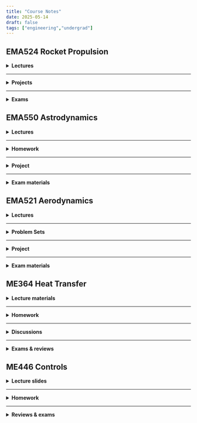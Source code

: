 ```yaml
---
title: "Course Notes"
date: 2025-05-14
draft: false
tags: ["engineering","undergrad"]
---
```


## EMA524 Rocket Propulsion

<details>
<summary><strong>Lectures</strong></summary>

<details>
<summary><strong>Intro/internal energy</strong></summary>
<iframe src="/course_notes/EMA524/524_lecture_1.pdf" width="100%" height="600px"></iframe>
</details>

<details>
<summary><strong>Energy balance/enthalpy/entropy</strong></summary>
<iframe src="/course_notes/EMA524/524_lecture_3.pdf" width="100%" height="600px"></iframe>
</details>

<details>
<summary><strong>Isentropic relations</strong></summary>
<iframe src="/course_notes/EMA524/524_lecture_4_isentropic_relations.pdf" width="100%" height="600px"></iframe>
</details>

<details>
<summary><strong>Conservation of mass</strong></summary>
<iframe src="/course_notes/EMA524/524_lecture_5_cons_mass.pdf" width="100%" height="600px"></iframe>
</details>

<details>
<summary><strong>Conservation of momentum</strong></summary>
<iframe src="/course_notes/EMA524/524_lecture_6_cons_momentum.pdf" width="100%" height="600px"></iframe>
</details>

<details>
<summary><strong>Conservation of energy</strong></summary>
<iframe src="/course_notes/EMA524/524_lecture_7_cons_energy.pdf" width="100%" height="600px"></iframe>
</details>

<details>
<summary><strong>Rockets</strong></summary>
<iframe src="/course_notes/EMA524/524_lecture_8_rockets.pdf" width="100%" height="600px"></iframe>
</details>

<details>
<summary><strong>Rocket equation</strong></summary>
<iframe src="/course_notes/EMA524/524_lecture_9_rocket_eqn.pdf" width="100%" height="600px"></iframe>
</details>

<details>
<summary><strong>Max/burnout height</strong></summary>
<iframe src="/course_notes/EMA524/524_lecture_10_hb,_hmax.pdf" width="100%" height="600px"></iframe>
</details>

<details>
<summary><strong>Multi-stage & ratios</strong></summary>
<iframe src="/course_notes/EMA524/524_lecture_11_multi-stage,_ratios.pdf" width="100%" height="600px"></iframe>
</details>

<details>
<summary><strong>Mass optimization</strong></summary>
<iframe src="/course_notes/EMA524/524_lecture_13_mass_optimization.pdf" width="100%" height="600px"></iframe>
</details>

<details>
<summary><strong>Mass optimization cases</strong></summary>
<iframe src="/course_notes/EMA524/524_lecture_14_mass_optimization_cases.pdf" width="100%" height="600px"></iframe>
</details>

<details>
<summary><strong>Propulsion efficiency</strong></summary>
<iframe src="/course_notes/EMA524/524_lecture_15_prop_efficiency.pdf" width="100%" height="600px"></iframe>
</details>

<details>
<summary><strong>Nozzles</strong></summary>
<iframe src="/course_notes/EMA524/524_lecture_16_nozzles.pdf" width="100%" height="600px"></iframe>
</details>

<details>
<summary><strong>Stagnation, mach</strong></summary>
<iframe src="/course_notes/EMA524/524_lecture_17_stag,_mach.pdf" width="100%" height="600px"></iframe>
</details>

<details>
<summary><strong>Mach relations</strong></summary>
<iframe src="/course_notes/EMA524/524_lecture_18_mach_relations.pdf" width="100%" height="600px"></iframe>
</details>

<details>
<summary><strong>Choked flow</strong></summary>
<iframe src="/course_notes/EMA524/524_lecture_19_choke_flow.pdf" width="100%" height="600px"></iframe>
</details>

<details>
<summary><strong>Sonic nozzle</strong></summary>
<iframe src="/course_notes/EMA524/524_lecture_20_sonic_nozzle.pdf" width="100%" height="600px"></iframe>
</details>

<details>
<summary><strong>Across shock</strong></summary>
<iframe src="/course_notes/EMA524/524_lecture_22_across_shock.pdf" width="100%" height="600px"></iframe>
</details>

<details>
<summary><strong>Locate shock</strong></summary>
<iframe src="/course_notes/EMA524/524_lecture_24_locate_shock.pdf" width="100%" height="600px"></iframe>
</details>

<details>
<summary><strong>Performance and heat</strong></summary>
<iframe src="/course_notes/EMA524/524_lecture_25_performance_and_heat.pdf" width="100%" height="600px"></iframe>
</details>

<details>
<summary><strong>C, thrust coefficient</strong></summary>
<iframe src="/course_notes/EMA524/524_lecture_26_c_,_thrust_coefficient.pdf" width="100%" height="600px"></iframe>
</details>

<details>
<summary><strong>Thrust vs convergent nozzle, expansion</strong></summary>
<iframe src="/course_notes/EMA524/524_lecture_27_thrust_vs_convergent,_expansion.pdf" width="100%" height="600px"></iframe>
</details>

<details>
<summary><strong>Nozzle size implications</strong></summary>
<iframe src="/course_notes/EMA524/524_lecture_28_nozzle_size_implications_.pdf" width="100%" height="600px"></iframe>
</details>

<details>
<summary><strong>Conical nozzle</strong></summary>
<iframe src="/course_notes/EMA524/524_lecture_29_conical_nozzle_.pdf" width="100%" height="600px"></iframe>
</details>

<details>
<summary><strong>Nozzle and combustion chamber design</strong></summary>
<iframe src="/course_notes/EMA524/524_lecture_30_nozzle_and_cc_design.pdf" width="100%" height="600px"></iframe>
</details>

<details>
<summary><strong>CC and engine design</strong></summary>
<iframe src="/course_notes/EMA524/524_lecture_31_cc_and_engine_design.pdf" width="100%" height="600px"></iframe>
</details>

<details>
<summary><strong>Combustion</strong></summary>
<iframe src="/course_notes/EMA524/524_lecture_32_combustion.pdf" width="100%" height="600px"></iframe>
</details>

<details>
<summary><strong>Combustion thermo and chemistry</strong></summary>
<iframe src="/course_notes/EMA524/524_lecture_33_combustion_thermo_and_chemistry.pdf" width="100%" height="600px"></iframe>
</details>

<details>
<summary><strong>Combustion composition</strong></summary>
<iframe src="/course_notes/EMA524/524_lecture_34_combustion_composition.pdf" width="100%" height="600px"></iframe>
</details>

<details>
<summary><strong>Adiabatic flame temperature</strong></summary>
<iframe src="/course_notes/EMA524/524_lecture_36_adb_flame_temp_.pdf" width="100%" height="600px"></iframe>
</details>

<details>
<summary><strong>Combustion summary</strong></summary>
<iframe src="/course_notes/EMA524/524_lecture_37_combustion_summary.pdf" width="100%" height="600px"></iframe>
</details>

<details>
<summary><strong>Equilibrium and real flows</strong></summary>
<iframe src="/course_notes/EMA524/524_lecture_39_equil_and_real_flows.pdf" width="100%" height="600px"></iframe>
</details>

</details>

---

<details>
<summary><strong>Projects</strong></summary>

<details>
<summary><strong>Project 1</strong></summary>
<iframe src="/course_notes/EMA524/524_project_1.pdf" width="100%" height="600px"></iframe>
</details>

<details>
<summary><strong>Project 2</strong></summary>
<iframe src="/course_notes/EMA524/524_project_2.pdf" width="100%" height="600px"></iframe>
</details>

</details>

---

<details>
<summary><strong>Exams</strong></summary>

<details>
<summary><strong>Exam 1 Equations and Topics</strong></summary>
<iframe src="/course_notes/EMA524/Exam_1_Equations_and_Topics.pdf" width="100%" height="600px"></iframe>
</details>

<details>
<summary><strong>Exam 2 Equations</strong></summary>
<iframe src="/course_notes/EMA524/Exam_2_Equations.pdf" width="100%" height="600px"></iframe>
</details>

</details>

## EMA550 Astrodynamics

<details>
<summary><strong>Lectures</strong></summary>

<details>
<summary><strong>Kepler’s laws</strong></summary>
<iframe src="/course_notes/EMA550/550_lecture_1_Kepler_.pdf" width="100%" height="600px"></iframe>
</details>

<details>
<summary><strong>Dynamics review</strong></summary>
<iframe src="/course_notes/EMA550/550_lecture_2_dynamics_review.pdf" width="100%" height="600px"></iframe>
</details>

<details>
<summary><strong>Coordinate systems and transforms</strong></summary>
<iframe src="/course_notes/EMA550/550_lecture_3_c-sys_and_transform.pdf" width="100%" height="600px"></iframe>
</details>

<details>
<summary><strong>Sunrise problem, two-body orbits</strong></summary>
<iframe src="/course_notes/EMA550/550_lecture_4_sunrise,_2_body.pdf" width="100%" height="600px"></iframe>
</details>

<details>
<summary><strong>Elliptical orbits</strong></summary>
<iframe src="/course_notes/EMA550/550_lecture_5_elliptical_orbits.pdf" width="100%" height="600px"></iframe>
</details>

<details>
<summary><strong>Molniya orbit</strong></summary>
<iframe src="/course_notes/EMA550/550_lecture_6_molniya.pdf" width="100%" height="600px"></iframe>
</details>

<details>
<summary><strong>Parabolic orbits</strong></summary>
<iframe src="/course_notes/EMA550/550_lecture_7_parabolic_orbits.pdf" width="100%" height="600px"></iframe>
</details>

<details>
<summary><strong>Hyperbolic orbits</strong></summary>
<iframe src="/course_notes/EMA550/550_lecture_8_hyperbolic.pdf" width="100%" height="600px"></iframe>
</details>

<details>
<summary><strong>Numerical integration</strong></summary>
<iframe src="/course_notes/EMA550/550_lecture_9_numerical_integration_.pdf" width="100%" height="600px"></iframe>
</details>

<details>
<summary><strong>Lagrange and orbital elements</strong></summary>
<iframe src="/course_notes/EMA550/550_lecture_10_Lagrange,_orbital_elements_.pdf" width="100%" height="600px"></iframe>
</details>

<details>
<summary><strong>Orbital elements change</strong></summary>
<iframe src="/course_notes/EMA550/550_lecture_11_orbital_elements_change_.pdf" width="100%" height="600px"></iframe>
</details>

<details>
<summary><strong>Orbit imperfections</strong></summary>
<iframe src="/course_notes/EMA550/550_lecture_14_orbit_imperfections.pdf" width="100%" height="600px"></iframe>
</details>

<details>
<summary><strong>Hohmann transfers</strong></summary>
<iframe src="/course_notes/EMA550/550_lecture_15_hohmann_transfers.pdf" width="100%" height="600px"></iframe>
</details>

<details>
<summary><strong>Bi-elliptic and Hohmann</strong></summary>
<iframe src="/course_notes/EMA550/550_lecture_16_bi-elliptic_and_hohmann_.pdf" width="100%" height="600px"></iframe>
</details>

<details>
<summary><strong>Plane changes and ground tracks</strong></summary>
<iframe src="/course_notes/EMA550/550_lecture_17_plane_changes,_ground_tracks.pdf" width="100%" height="600px"></iframe>
</details>

<details>
<summary><strong>Plane change and phasing</strong></summary>
<iframe src="/course_notes/EMA550/550_lecture_18_plane_change,_phasing_.pdf" width="100%" height="600px"></iframe>
</details>

<details>
<summary><strong>Lambert problem</strong></summary>
<iframe src="/course_notes/EMA550/550_lecture_19_lambert.pdf" width="100%" height="600px"></iframe>
</details>

<details>
<summary><strong>Lambert and applications</strong></summary>
<iframe src="/course_notes/EMA550/550_L20_lambert_and.pdf" width="100%" height="600px"></iframe>
</details>

<details>
<summary><strong>Lambert/flyby</strong></summary>
<iframe src="/course_notes/EMA550/550_L23.pdf" width="100%" height="600px"></iframe>
</details>

<details>
<summary><strong>Flyby/gravity assist</strong></summary>
<iframe src="/course_notes/EMA550/550_L24.pdf" width="100%" height="600px"></iframe>
</details>

</details>

---

<details>
<summary><strong>Homework</strong></summary>

<details>
<summary><strong>Homework 1</strong></summary>
<iframe src="/course_notes/EMA550/550_HW1.pdf" width="100%" height="600px"></iframe>
</details>

<details>
<summary><strong>Homework 2</strong></summary>
<iframe src="/course_notes/EMA550/550_HW2.pdf" width="100%" height="600px"></iframe>
</details>

<details>
<summary><strong>Homework 3</strong></summary>
<iframe src="/course_notes/EMA550/550_HW3.pdf" width="100%" height="600px"></iframe>
</details>

<details>
<summary><strong>Homework 4</strong></summary>
<iframe src="/course_notes/EMA550/550_HW4.pdf" width="100%" height="600px"></iframe>
</details>

<details>
<summary><strong>Homework 5</strong></summary>
<iframe src="/course_notes/EMA550/550_HW5.pdf" width="100%" height="600px"></iframe>
</details>

<details>
<summary><strong>Homework 6</strong></summary>
<iframe src="/course_notes/EMA550/550_HW6.pdf" width="100%" height="600px"></iframe>
</details>

</details>

---

<details>
<summary><strong>Project</strong></summary>

<details>
<summary><strong>Project</strong></summary>
<iframe src="/course_notes/EMA550/Project.pdf" width="100%" height="600px"></iframe>
</details>

</details>

---

<details>
<summary><strong>Exam materials</strong></summary>

<details>
<summary><strong>Note sheet</strong></summary>
<iframe src="/course_notes/EMA550/Note_sheet_.pdf" width="100%" height="600px"></iframe>
</details>

<details>
<summary><strong>Exam review & practice</strong></summary>
<iframe src="/course_notes/EMA550/550_exam_review_practice.pdf" width="100%" height="600px"></iframe>
</details>

</details>

## EMA521 Aerodynamics

<details>
<summary><strong>Lectures</strong></summary>

<details>
<summary><strong>Airplanes and airfoils</strong></summary>
<iframe src="/course_notes/EMA521/521_lecture_1-3.pdf" width="100%" height="600px"></iframe>
</details>

<details>
<summary><strong>Nondimensional forces and Navier-Stokes</strong></summary>
<iframe src="/course_notes/EMA521/521_lecture_4-8.pdf" width="100%" height="600px"></iframe>
</details>

<details>
<summary><strong>Vorticity, circulation, Bernoulli & Laplace</strong></summary>
<iframe src="/course_notes/EMA521/521_lecture_9-13.pdf" width="100%" height="600px"></iframe>
</details>

<details>
<summary><strong>Potential flow solutions</strong></summary>
<iframe src="/course_notes/EMA521/521_lecture_14-16.pdf" width="100%" height="600px"></iframe>
</details>

<details>
<summary><strong>Potential flow building blocks</strong></summary>
<iframe src="/course_notes/EMA521/521_lecture_17-21_potential_flow_building_blocks.pdf" width="100%" height="600px"></iframe>
</details>

<details>
<summary><strong>Joukowsky, source panel</strong></summary>
<iframe src="/course_notes/EMA521/521_lecture_22-24_Joukowsky,_source_panel.pdf" width="100%" height="600px"></iframe>
</details>

<details>
<summary><strong>Thin airfoil theory</strong></summary>
<iframe src="/course_notes/EMA521/521_lecture_25-29_thin_airfoil_theory.pdf" width="100%" height="600px"></iframe>
</details>

<details>
<summary><strong>Thin airfoil theory II</strong></summary>
<iframe src="/course_notes/EMA521/521_lecture_30-32_thin_airfoil_theory_2.pdf" width="100%" height="600px"></iframe>
</details>

<details>
<summary><strong>Vortex panel method</strong></summary>
<iframe src="/course_notes/EMA521/521_lecture_33-34_vortex_panel.pdf" width="100%" height="600px"></iframe>
</details>

<details>
<summary><strong>Finite wing theory</strong></summary>
<iframe src="/course_notes/EMA521/521_lecture_35-40_finite_wing_theory.pdf" width="100%" height="600px"></iframe>
</details>

<details>
<summary><strong>Compressible flow corrections</strong></summary>
<iframe src="/course_notes/EMA521/521_lecture_41-44_comp_flow_corrections_.pdf" width="100%" height="600px"></iframe>
</details>

<details>
<summary><strong>Second order linear ODEs</strong></summary>
<iframe src="/course_notes/EMA521/Note_Dec_10,_2024.pdf" width="100%" height="600px"></iframe>
</details>

</details>

---

<details>
<summary><strong>Problem Sets</strong></summary>

<details>
<summary><strong>Problem Set 0</strong></summary>
<iframe src="/course_notes/EMA521/521_PS0.pdf" width="100%" height="600px"></iframe>
</details>

<details>
<summary><strong>Problem Set 1</strong></summary>
<iframe src="/course_notes/EMA521/521_PS1.pdf" width="100%" height="600px"></iframe>
</details>

<details>
<summary><strong>Problem Set 2</strong></summary>
<iframe src="/course_notes/EMA521/521_PS2.pdf" width="100%" height="600px"></iframe>
</details>

<details>
<summary><strong>Problem Set 3</strong></summary>
<iframe src="/course_notes/EMA521/521_PS3.pdf" width="100%" height="600px"></iframe>
</details>

<details>
<summary><strong>Problem Set 4</strong></summary>
<iframe src="/course_notes/EMA521/521_PS4.pdf" width="100%" height="600px"></iframe>
</details>

<details>
<summary><strong>Problem Set 5</strong></summary>
<iframe src="/course_notes/EMA521/521_PS5.pdf" width="100%" height="600px"></iframe>
</details>

<details>
<summary><strong>Problem Set 7</strong></summary>
<iframe src="/course_notes/EMA521/521_PS7.pdf" width="100%" height="600px"></iframe>
</details>

<details>
<summary><strong>Problem Set 8</strong></summary>
<iframe src="/course_notes/EMA521/521_PS8.pdf" width="100%" height="600px"></iframe>
</details>

<details>
<summary><strong>Problem Set 9</strong></summary>
<iframe src="/course_notes/EMA521/521_PS9.pdf" width="100%" height="600px"></iframe>
</details>

<details>
<summary><strong>Problem Set 10</strong></summary>
<iframe src="/course_notes/EMA521/521_PS10.pdf" width="100%" height="600px"></iframe>
</details>

<details>
<summary><strong>Problem Set 13</strong></summary>
<iframe src="/course_notes/EMA521/521_PS13.pdf" width="100%" height="600px"></iframe>
</details>

</details>

---

<details>
<summary><strong>Project</strong></summary>

<details>
<summary><strong>Final project</strong></summary>
<iframe src="/course_notes/EMA521/521_Final_Project.pdf" width="100%" height="600px"></iframe>
</details>

</details>

---

<details>
<summary><strong>Exam materials</strong></summary>

<details>
<summary><strong>Midterm 2 practice</strong></summary>
<iframe src="/course_notes/EMA521/Midterm_2_practice.pdf" width="100%" height="600px"></iframe>
</details>

</details>

## ME364 Heat Transfer

<details>
<summary><strong>Lecture materials</strong></summary>

<details>
<summary><strong>Lecture notes</strong></summary>
<iframe src="/course_notes/ME364/LECTURE.pdf" width="100%" height="600px"></iframe>
</details>

<details>
<summary><strong>Equation sheet</strong></summary>
<iframe src="/course_notes/ME364/EQ_sheet.pdf" width="100%" height="600px"></iframe>
</details>

<details>
<summary><strong>Note sheet</strong></summary>
<iframe src="/course_notes/ME364/364_note_sheet.pdf" width="100%" height="600px"></iframe>
</details>

</details>

---

<details>
<summary><strong>Homework</strong></summary>

<details>
<summary><strong>Homework 1</strong></summary>
<iframe src="/course_notes/ME364/364_hw01.pdf" width="100%" height="600px"></iframe>
</details>

<details>
<summary><strong>Homework 2</strong></summary>
<iframe src="/course_notes/ME364/364_hw2.pdf" width="100%" height="600px"></iframe>
</details>

<details>
<summary><strong>Homework 3</strong></summary>
<iframe src="/course_notes/ME364/364_hw3.pdf" width="100%" height="600px"></iframe>
</details>

<details>
<summary><strong>Homework 4</strong></summary>
<iframe src="/course_notes/ME364/364_hw4.pdf" width="100%" height="600px"></iframe>
</details>

<details>
<summary><strong>Homework 5</strong></summary>
<iframe src="/course_notes/ME364/364_hw5.pdf" width="100%" height="600px"></iframe>
</details>

<details>
<summary><strong>Homework 6</strong></summary>
<iframe src="/course_notes/ME364/364_hw6.pdf" width="100%" height="600px"></iframe>
</details>

<details>
<summary><strong>Homework 7</strong></summary>
<iframe src="/course_notes/ME364/364_hw7_external_convection.pdf" width="100%" height="600px"></iframe>
</details>

<details>
<summary><strong>Homework 8</strong></summary>
<iframe src="/course_notes/ME364/364_hw8.pdf" width="100%" height="600px"></iframe>
</details>

<details>
<summary><strong>Homework 9</strong></summary>
<iframe src="/course_notes/ME364/364_hw9.pdf" width="100%" height="600px"></iframe>
</details>

<details>
<summary><strong>Homework 10</strong></summary>
<iframe src="/course_notes/ME364/364_hw10.pdf" width="100%" height="600px"></iframe>
</details>

<details>
<summary><strong>Homework 11</strong></summary>
<iframe src="/course_notes/ME364/364_hw11.pdf" width="100%" height="600px"></iframe>
</details>

</details>

---

<details>
<summary><strong>Discussions</strong></summary>

<details>
<summary><strong>Discussion 1</strong></summary>
<iframe src="/course_notes/ME364/DIS1.pdf" width="100%" height="600px"></iframe>
</details>

<details>
<summary><strong>Discussion 2</strong></summary>
<iframe src="/course_notes/ME364/364_dis2.pdf" width="100%" height="600px"></iframe>
</details>

<details>
<summary><strong>Discussion 3</strong></summary>
<iframe src="/course_notes/ME364/364_dis3.pdf" width="100%" height="600px"></iframe>
</details>

<details>
<summary><strong>Discussion 4</strong></summary>
<iframe src="/course_notes/ME364/364_dis4.pdf" width="100%" height="600px"></iframe>
</details>

<details>
<summary><strong>Discussion 5</strong></summary>
<iframe src="/course_notes/ME364/364_dis5.pdf" width="100%" height="600px"></iframe>
</details>

<details>
<summary><strong>Discussion 6</strong></summary>
<iframe src="/course_notes/ME364/364_dis6.pdf" width="100%" height="600px"></iframe>
</details>

<details>
<summary><strong>Discussion 7</strong></summary>
<iframe src="/course_notes/ME364/364_dis7.pdf" width="100%" height="600px"></iframe>
</details>

<details>
<summary><strong>Discussion 8</strong></summary>
<iframe src="/course_notes/ME364/364_dis8.pdf" width="100%" height="600px"></iframe>
</details>

<details>
<summary><strong>Discussion 9</strong></summary>
<iframe src="/course_notes/ME364/364_dis9.pdf" width="100%" height="600px"></iframe>
</details>

<details>
<summary><strong>Discussion 10</strong></summary>
<iframe src="/course_notes/ME364/364_dis10.pdf" width="100%" height="600px"></iframe>
</details>

<details>
<summary><strong>Discussion 12</strong></summary>
<iframe src="/course_notes/ME364/364_dis12.pdf" width="100%" height="600px"></iframe>
</details>

<details>
<summary><strong>Discussion 13</strong></summary>
<iframe src="/course_notes/ME364/364_dis13.pdf" width="100%" height="600px"></iframe>
</details>

<details>
<summary><strong>Discussion 14</strong></summary>
<iframe src="/course_notes/ME364/364_dis14.pdf" width="100%" height="600px"></iframe>
</details>

<details>
<summary><strong>Discussion 15</strong></summary>
<iframe src="/course_notes/ME364/364_dis15.pdf" width="100%" height="600px"></iframe>
</details>

<details>
<summary><strong>Discussion 17</strong></summary>
<iframe src="/course_notes/ME364/364_dis17.pdf" width="100%" height="600px"></iframe>
</details>

<details>
<summary><strong>Discussion 19</strong></summary>
<iframe src="/course_notes/ME364/364_dis19.pdf" width="100%" height="600px"></iframe>
</details>

<details>
<summary><strong>Discussion 20</strong></summary>
<iframe src="/course_notes/ME364/364_lec20.pdf" width="100%" height="600px"></iframe>
</details>

<details>
<summary><strong>Discussion 23</strong></summary>
<iframe src="/course_notes/ME364/364_dis23.pdf" width="100%" height="600px"></iframe>
</details>

</details>

---

<details>
<summary><strong>Exams & reviews</strong></summary>

<details>
<summary><strong>Practice Exam 1</strong></summary>
<iframe src="/course_notes/ME364/364_practice_exam_1.pdf" width="100%" height="600px"></iframe>
</details>

<details>
<summary><strong>Practice Midterm 2</strong></summary>
<iframe src="/course_notes/ME364/Practice_midterm_2.pdf" width="100%" height="600px"></iframe>
</details>

<details>
<summary><strong>Exam 2 review</strong></summary>
<iframe src="/course_notes/ME364/364_exam_2_review.pdf" width="100%" height="600px"></iframe>
</details>

<details>
<summary><strong>Exam review</strong></summary>
<iframe src="/course_notes/ME364/364_exam_review.pdf" width="100%" height="600px"></iframe>
</details>

<details>
<summary><strong>Final review</strong></summary>
<iframe src="/course_notes/ME364/364_final_review.pdf" width="100%" height="600px"></iframe>
</details>

</details>

## ME446 Controls

<details>
<summary><strong>Lecture slides</strong></summary>

<details><summary><strong>Dynamic system modelling</strong></summary>
<iframe src="/course_notes/ME446/446_Lec2,3,4.pdf" width="100%" height="600px"></iframe>
</details>

<details><summary><strong>Transfer functions, MATLAB</strong></summary>
<iframe src="/course_notes/ME446/446_lec5_transfer_fn,_matlab_.pdf" width="100%" height="600px"></iframe>
</details>

<details><summary><strong>Final value, block diagrams</strong></summary>
<iframe src="/course_notes/ME446/446_lec6_final_value,_block_diagrams.pdf" width="100%" height="600px"></iframe>
</details>

<details><summary><strong>Block diagram</strong></summary>
<iframe src="/course_notes/ME446/446_lec7_block_diagram.pdf" width="100%" height="600px"></iframe>
</details>

<details><summary><strong>Time domain performance specs</strong></summary>
<iframe src="/course_notes/ME446/446_lec9_time_domain_performance_specs.pdf" width="100%" height="600px"></iframe>
</details>

<details><summary><strong>Unity gain feedback, specs</strong></summary>
<iframe src="/course_notes/ME446/446_lec10_unity_gain_feedback,_specs.pdf" width="100%" height="600px"></iframe>
</details>

<details><summary><strong>Effects of zeros, poles, feedback</strong></summary>
<iframe src="/course_notes/ME446/446_lec11_effects_of_zeros,_poles._feedback.pdf" width="100%" height="600px"></iframe>
</details>

<details><summary><strong>PID</strong></summary>
<iframe src="/course_notes/ME446/446_lec12_pid_.pdf" width="100%" height="600px"></iframe>
</details>

<details><summary><strong>PI</strong></summary>
<iframe src="/course_notes/ME446/446_lec14_pi.pdf" width="100%" height="600px"></iframe>
</details>

<details><summary><strong>Root locus</strong></summary>
<iframe src="/course_notes/ME446/446_lec15_root_locus.pdf" width="100%" height="600px"></iframe>
</details>

<details><summary><strong>PD</strong></summary>
<iframe src="/course_notes/ME446/446_lec16_.pdf" width="100%" height="600px"></iframe>
</details>

<details><summary><strong>Frequency domain</strong></summary>
<iframe src="/course_notes/ME446/446_lec17_frequency_domain.pdf" width="100%" height="600px"></iframe>
</details>

<details><summary><strong>Frequency response, Bode</strong></summary>
<iframe src="/course_notes/ME446/446_lec18_frequency_response,_bode.pdf" width="100%" height="600px"></iframe>
</details>

<details><summary><strong>Response due to roots</strong></summary>
<iframe src="/course_notes/ME446/446_lec19_response_due_to_roots.pdf" width="100%" height="600px"></iframe>
</details>

<details><summary><strong>Real roots response</strong></summary>
<iframe src="/course_notes/ME446/446_lec20_real_roots_response.pdf" width="100%" height="600px"></iframe>
</details>

<details><summary><strong>Complex roots response</strong></summary>
<iframe src="/course_notes/ME446/446_lec21_complex_roots_response_.pdf" width="100%" height="600px"></iframe>
</details>

<details><summary><strong>Nyquist stability</strong></summary>
<iframe src="/course_notes/ME446/446_lec22_nyquist_stability.pdf" width="100%" height="600px"></iframe>
</details>

<details><summary><strong>Nyquist continued</strong></summary>
<iframe src="/course_notes/ME446/446_lec23_nyquist.pdf" width="100%" height="600px"></iframe>
</details>

<details><summary><strong>Nyquist encirclements</strong></summary>
<iframe src="/course_notes/ME446/446_lec24_nyquist_encirclements.pdf" width="100%" height="600px"></iframe>
</details>

<details><summary><strong>Stability condition, bandwidth</strong></summary>
<iframe src="/course_notes/ME446/446_lec25_stability_condition,_bandwidth_.pdf" width="100%" height="600px"></iframe>
</details>

<details><summary><strong>Stability margins</strong></summary>
<iframe src="/course_notes/ME446/446_lec26_stability_margins.pdf" width="100%" height="600px"></iframe>
</details>

<details><summary><strong>Compensation, design</strong></summary>
<iframe src="/course_notes/ME446/446_lec27_compensation,_design.pdf" width="100%" height="600px"></iframe>
</details>

<details><summary><strong>Exam 2 review</strong></summary>
<iframe src="/course_notes/ME446/446_lec28_exam_2_review.pdf" width="100%" height="600px"></iframe>
</details>

<details><summary><strong>Compensation</strong></summary>
<iframe src="/course_notes/ME446/446_lec29_compensation_.pdf" width="100%" height="600px"></iframe>
</details>

<details><summary><strong>Lead design, integral-speed of response</strong></summary>
<iframe src="/course_notes/ME446/446_lec30_lead_design,_integral-speed_of_response.pdf" width="100%" height="600px"></iframe>
</details>

<details><summary><strong>PI controller</strong></summary>
<iframe src="/course_notes/ME446/446_lec31_pi_controller_.pdf" width="100%" height="600px"></iframe>
</details>

<details><summary><strong>PI & lag, error</strong></summary>
<iframe src="/course_notes/ME446/446_lec32_pi_&_lag,_error.pdf" width="100%" height="600px"></iframe>
</details>

<details><summary><strong>Lead lag, PID</strong></summary>
<iframe src="/course_notes/ME446/446_lec33_lead_lag,_pid.pdf" width="100%" height="600px"></iframe>
</details>

<details><summary><strong>Lead-lag example</strong></summary>
<iframe src="/course_notes/ME446/446_lec34_lead-lag_example.pdf" width="100%" height="600px"></iframe>
</details>

<details><summary><strong>PID example</strong></summary>
<iframe src="/course_notes/ME446/446_lec35_pid_example.pdf" width="100%" height="600px"></iframe>
</details>

<details><summary><strong>GM, collocated</strong></summary>
<iframe src="/course_notes/ME446/446_lec36_gm,_collocated.pdf" width="100%" height="600px"></iframe>
</details>

<details><summary><strong>Resonance, GM, collocated</strong></summary>
<iframe src="/course_notes/ME446/446_lec37_resonance,_GM,_collocated.pdf" width="100%" height="600px"></iframe>
</details>

<details><summary><strong>Time delay</strong></summary>
<iframe src="/course_notes/ME446/446_lec39_time_delay.pdf" width="100%" height="600px"></iframe>
</details>

<details><summary><strong>Cascaded leads</strong></summary>
<iframe src="/course_notes/ME446/446_lec40.pdf" width="100%" height="600px"></iframe>
</details>

<details><summary><strong>Final review</strong></summary>
<iframe src="/course_notes/ME446/446_lec41_review.pdf" width="100%" height="600px"></iframe>
</details>

</details>

---

<details>
<summary><strong>Homework</strong></summary>

<details><summary><strong>Homework 2</strong></summary>
<iframe src="/course_notes/ME446/446_hw2.pdf" width="100%" height="600px"></iframe>
</details>

<details><summary><strong>Homework 3</strong></summary>
<iframe src="/course_notes/ME446/446_hw3.pdf" width="100%" height="600px"></iframe>
</details>

<details><summary><strong>Homework 4</strong></summary>
<iframe src="/course_notes/ME446/446_hw4.pdf" width="100%" height="600px"></iframe>
</details>

<details><summary><strong>Homework 5</strong></summary>
<iframe src="/course_notes/ME446/446_hw5.pdf" width="100%" height="600px"></iframe>
</details>

<details><summary><strong>Homework 6</strong></summary>
<iframe src="/course_notes/ME446/446_hw6.pdf" width="100%" height="600px"></iframe>
</details>

<details><summary><strong>Homework 7</strong></summary>
<iframe src="/course_notes/ME446/446_hw7.pdf" width="100%" height="600px"></iframe>
</details>

<details><summary><strong>Homework 8</strong></summary>
<iframe src="/course_notes/ME446/446_hw8.pdf" width="100%" height="600px"></iframe>
</details>

<details><summary><strong>Homework 9</strong></summary>
<iframe src="/course_notes/ME446/446_hw9.pdf" width="100%" height="600px"></iframe>
</details>

</details>

---

<details>
<summary><strong>Reviews & exams</strong></summary>

<details><summary><strong>Exam 1 practice</strong></summary>
<iframe src="/course_notes/ME446/446_exam_1_review_.pdf" width="100%" height="600px"></iframe>
</details>

<details><summary><strong>Exam 2 practice</strong></summary>
<iframe src="/course_notes/ME446/446_exam_2_review.pdf" width="100%" height="600px"></iframe>
</details>

<details><summary><strong>Exam 3 practice</strong></summary>
<iframe src="/course_notes/ME446/446_exam_3_review_.pdf" width="100%" height="600px"></iframe>
</details>

<details><summary><strong>Final practice</strong></summary>
<iframe src="/course_notes/ME446/446_final_review.pdf" width="100%" height="600px"></iframe>
</details>

<details><summary><strong>Laplace transform</strong></summary>
<iframe src="/course_notes/ME446/Note_Sep_11,_2023.pdf" width="100%" height="600px"></iframe>
</details>

</details>